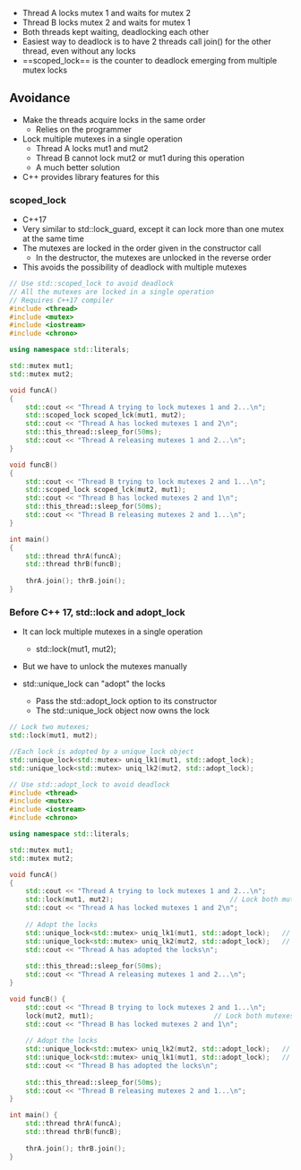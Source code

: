 - Thread A locks mutex 1 and waits for mutex 2
- Thread B locks mutex 2 and waits for mutex 1
- Both threads kept waiting, deadlocking each other
- Easiest way to deadlock is to have 2 threads call join() for the other thread, even without any locks
- ==scoped_lock== is the counter to deadlock emerging from multiple mutex locks

## Avoidance
- Make the threads acquire locks in the same order
	- Relies on the programmer
- Lock multiple mutexes in a single operation
	- Thread A locks mut1 and mut2
	- Thread B cannot lock mut2 or mut1 during this operation
	- A much better solution
- C++ provides library features for this


### scoped_lock
- C++17
- Very similar to std::lock_guard, except it can lock more than one mutex at the same time
- The mutexes are locked in the order given in the constructor call
	- In the destructor, the mutexes are unlocked in the reverse order
- This avoids the possibility of deadlock with multiple mutexes

```cpp
// Use std::scoped_lock to avoid deadlock
// All the mutexes are locked in a single operation
// Requires C++17 compiler
#include <thread>
#include <mutex>
#include <iostream>
#include <chrono>	

using namespace std::literals;

std::mutex mut1;
std::mutex mut2;

void funcA()
{
	std::cout << "Thread A trying to lock mutexes 1 and 2...\n";
	std::scoped_lock scoped_lck(mut1, mut2);
	std::cout << "Thread A has locked mutexes 1 and 2\n";
	std::this_thread::sleep_for(50ms);
	std::cout << "Thread A releasing mutexes 1 and 2...\n";
}

void funcB()
{
	std::cout << "Thread B trying to lock mutexes 2 and 1...\n";
	std::scoped_lock scoped_lck(mut2, mut1);
	std::cout << "Thread B has locked mutexes 2 and 1\n";
	std::this_thread::sleep_for(50ms);
	std::cout << "Thread B releasing mutexes 2 and 1...\n";
}

int main()
{
	std::thread thrA(funcA);
	std::thread thrB(funcB);
	
	thrA.join(); thrB.join();
}
```


### Before C++ 17, std::lock and adopt_lock
- It can lock multiple mutexes in a single operation
	- std::lock(mut1, mut2);
- But we have to unlock the mutexes manually

- std::unique_lock can "adopt" the locks
	- Pass the std::adopt_lock option to its constructor
	- The std::unique_lock object now owns the lock
```cpp
// Lock two mutexes;
std::lock(mut1, mut2);

//Each lock is adopted by a unique_lock object
std::unique_lock<std::mutex> uniq_lk1(mut1, std::adopt_lock);
std::unique_lock<std::mutex> uniq_lk2(mut2, std::adopt_lock);
```

```cpp
// Use std::adopt_lock to avoid deadlock
#include <thread>
#include <mutex>
#include <iostream>
#include <chrono>

using namespace std::literals;

std::mutex mut1;
std::mutex mut2;

void funcA()
{
	std::cout << "Thread A trying to lock mutexes 1 and 2...\n";
	std::lock(mut1, mut2);				               // Lock both mutexes
	std::cout << "Thread A has locked mutexes 1 and 2\n";
	
	// Adopt the locks
	std::unique_lock<std::mutex> uniq_lk1(mut1, std::adopt_lock);   // Associate each mutex
	std::unique_lock<std::mutex> uniq_lk2(mut2, std::adopt_lock);   // with a unique_lock
	std::cout << "Thread A has adopted the locks\n";
	
	std::this_thread::sleep_for(50ms);
	std::cout << "Thread A releasing mutexes 1 and 2...\n";
}

void funcB() {
	std::cout << "Thread B trying to lock mutexes 2 and 1...\n";
	lock(mut2, mut1);				               // Lock both mutexes
	std::cout << "Thread B has locked mutexes 2 and 1\n";
	
	// Adopt the locks
	std::unique_lock<std::mutex> uniq_lk2(mut2, std::adopt_lock);   // with a unique_lock
	std::unique_lock<std::mutex> uniq_lk1(mut1, std::adopt_lock);   // Associate each mutex
	std::cout << "Thread B has adopted the locks\n";
	
	std::this_thread::sleep_for(50ms);
	std::cout << "Thread B releasing mutexes 2 and 1...\n";
}

int main() {
	std::thread thrA(funcA);
	std::thread thrB(funcB);
	
	thrA.join(); thrB.join();
}
```